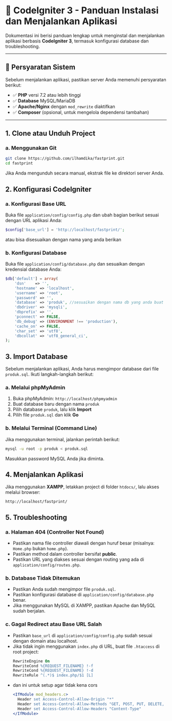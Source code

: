 # 🚀 CodeIgniter 3 - Panduan Instalasi dan Menjalankan Aplikasi

Dokumentasi ini berisi panduan lengkap untuk menginstal dan menjalankan aplikasi berbasis **CodeIgniter 3**, termasuk konfigurasi database dan troubleshooting.

---

## 📌 Persyaratan Sistem

Sebelum menjalankan aplikasi, pastikan server Anda memenuhi persyaratan berikut:

- ✅ **PHP** versi 7.2 atau lebih tinggi
- ✅ **Database** MySQL/MariaDB
- ✅ **Apache/Nginx** dengan `mod_rewrite` diaktifkan
- ✅ **Composer** (opsional, untuk mengelola dependensi tambahan)

---

## 1. Clone atau Unduh Project

### **a. Menggunakan Git**

```sh
git clone https://github.com/ilhamdika/fastprint.git
cd fastprint
```

Jika Anda mengunduh secara manual, ekstrak file ke direktori server Anda.

## 2. Konfigurasi CodeIgniter

### a. Konfigurasi Base URL

Buka file `application/config/config.php` dan ubah bagian berikut sesuai dengan URL aplikasi Anda:

```php
$config['base_url'] = 'http://localhost/fastprint/';
```

atau bisa disesuaikan dengan nama yang anda berikan

### b. Konfigurasi Database

Buka file `application/config/database.php` dan sesuaikan dengan kredensial database Anda:

```php
$db['default'] = array(
    'dsn'    => '',
    'hostname' => 'localhost',
    'username' => 'root',
    'password' => '',
    'database' => 'produk', //sesuaikan dengan nama db yang anda buat
    'dbdriver' => 'mysqli',
    'dbprefix' => '',
    'pconnect' => FALSE,
    'db_debug' => (ENVIRONMENT !== 'production'),
    'cache_on' => FALSE,
    'char_set' => 'utf8',
    'dbcollat' => 'utf8_general_ci',
);
```

## 3. Import Database

Sebelum menjalankan aplikasi, Anda harus mengimpor database dari file `produk.sql`. Ikuti langkah-langkah berikut:

### a. Melalui phpMyAdmin

1. Buka phpMyAdmin: `http://localhost/phpmyadmin`
2. Buat database baru dengan nama `produk`
3. Pilih database `produk`, lalu klik **Import**
4. Pilih file `produk.sql` dan klik **Go**

### b. Melalui Terminal (Command Line)

Jika menggunakan terminal, jalankan perintah berikut:

```sh
mysql -u root -p produk < produk.sql
```

Masukkan password MySQL Anda jika diminta.

## 4. Menjalankan Aplikasi

Jika menggunakan **XAMPP**, letakkan project di folder `htdocs/`, lalu akses melalui browser:

```
http://localhost/fastprint/
```

## 5. Troubleshooting

### a. Halaman 404 (Controller Not Found)

- Pastikan nama file controller diawali dengan huruf besar (misalnya: `Home.php` bukan `home.php`).
- Pastikan method dalam controller bersifat **public**.
- Pastikan URL yang diakses sesuai dengan routing yang ada di `application/config/routes.php`.

### b. Database Tidak Ditemukan

- Pastikan Anda sudah mengimpor file `produk.sql`.
- Pastikan konfigurasi database di `application/config/database.php` benar.
- Jika menggunakan MySQL di XAMPP, pastikan Apache dan MySQL sudah berjalan.

### c. Gagal Redirect atau Base URL Salah

- Pastikan `base_url` di `application/config/config.php` sudah sesuai dengan domain atau localhost.
- Jika tidak ingin menggunakan `index.php` di URL, buat file `.htaccess` di root project:
  ```apache
  RewriteEngine On
  RewriteCond %{REQUEST_FILENAME} !-f
  RewriteCond %{REQUEST_FILENAME} !-d
  RewriteRule ^(.*)$ index.php/$1 [L]
  ```
- dan ini untuk setup agar tidak kena cors
  ```apache
  <IfModule mod_headers.c>
    Header set Access-Control-Allow-Origin "*"
    Header set Access-Control-Allow-Methods "GET, POST, PUT, DELETE, OPTIONS"
    Header set Access-Control-Allow-Headers "Content-Type"
  </IfModule>
  ```
